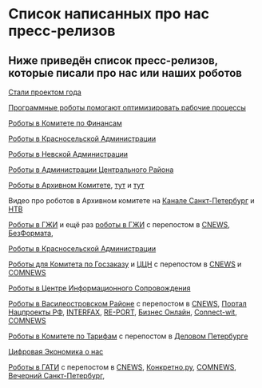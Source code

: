 # Список написанных про нас пресc-релизов
## Ниже приведён список пресс-релизов, которые писали про нас или наших роботов

[Стали проектом года](https://t.me/skaz_spb/1750) 

[Программные роботы помогают оптимизировать рабочие процессы](https://globalcio.ru/discussion/40480/)

[Роботы в Комитете по Финансам](https://www.gov.spb.ru/gov/admin/kazarin-sv/news/248333)

[Роботы в Красносельской Администрации](https://www.gov.spb.ru/gov/admin/kazarin-sv/news/261095)

[Роботы в Невской Администрации](https://www.gov.spb.ru/gov/admin/kazarin-sv/news/262627)

[Роботы в Администрации Центрального Района](https://www.gov.spb.ru/gov/admin/kazarin-sv/news/265093)

[Роботы в Архивном Комитете](https://www.gov.spb.ru/gov/admin/kazarin-sv/news/266519), [тут](https://t.me/skaz_spb/1621) и [тут](https://www.gov.spb.ru/gov/admin/kazarin-sv/news/271096) 

Видео про роботов в Архивном комитете на [Канале Санкт-Петербург](https://tvspb.ru/news/2023/12/16/v-peterburge-oczifrovku-plastinok-s-muzykoj-blokadnyh-let-osushhestvlyaet-robot) и [НТВ](https://www.ntv.ru/novosti/2805632)

[Роботы в ГЖИ](https://www.gov.spb.ru/gov/admin/kazarin-sv/news/268110) и ещё раз [роботы в ГЖИ](https://www.gov.spb.ru/gov/admin/kazarin-sv/news/284263/) с перепостом в [CNEWS](https://www.cnews.ru/news/line/2024-08-12_programmnyj_robot_pomogaet), [БезФормата](https://sanktpeterburg.bezformata.com/listnews/peterburge-programmniy-robot-pomogaet/135145635/), 

[Роботы в Красносельской Администрации](https://www.gov.spb.ru/gov/admin/kazarin-sv/news/270117)

[Роботы для Комитета по Госзаказу](https://www.gov.spb.ru/gov/admin/kazarin-sv/news/270843) и [ЦЦН](https://www.gov.spb.ru/gov/admin/kazarin-sv/news/278510/) c перепостом в [CNEWS](https://www.cnews.ru/news/line/2024-04-23_komitet_po_goszakazu_sankt-peterburga) и [COMNEWS](https://www.comnews.ru/content/232854/2024-04-23/2024-w17/1011/komitet-goszakazu-sankt-peterburga-robotiziroval-rabotu-zagruzkoy-dokumentov)

[Роботы в Центре Информационного Сопровождения](https://www.gov.spb.ru/gov/admin/kazarin-sv/news/272046)

[Роботы в Василеостровском Районе](https://www.gov.spb.ru/gov/admin/kazarin-sv/news/276320/) с перепостом в [CNEWS](https://www.cnews.ru/news/line/2024-03-20_administratsiya_vasileostrovskogo), [Портал Нацпроекты РФ](https://нацпроекты.рф/нового-программного-робота-тестирую/), [INTERFAX](https://www.interfax-russia.ru/northwest/cifrovoy-peterburg/robot-budet-proveryat-dohody-v-administracii-vasileostrovskogo-rayona-peterburga), [RE-PORT](https://re-port.ru/pressreleases/v_sankt-peterburge_testiruyut_novogo_programmnogo_robota/), [Бизнес Онлайн](https://bizon.ru/news/id/678796-v-sankt-peterburge-testiruyut-novogo-programmnogo-robota), [Connect-wit](https://www.connect-wit.ru/v-sankt-peterburge-testiruyut-novogo-programmnogo-robota.html), [COMNEWS](https://www.comnews.ru/content/232179/2024-03-20/2024-w12/1011/administraciya-vasileostrovskogo-rayona-sankt-peterburga-testiruet-novogo-programmnogo-robota)

[Роботы в Комитете по Тарифам](https://www.gov.spb.ru/gov/admin/kazarin-sv/news/278935/) с перепостом в [Деловом Петербурге](https://www.dp.ru/a/2024/05/03/smolnij-vnedril-robotov-v)

[Цифровая Экономика о нас](https://www.comnews.ru/digital-economy/content/232987/2024-05-02/2024-w18/1016/robot-sluzhbe-gosudarstva-opyt-peterburga)

[Роботы в ГАТИ](https://www.gov.spb.ru/gov/admin/kazarin-sv/news/283908/) с перепостом в [CNEWS](https://www.cnews.ru/news/line/2024-08-02_v_peterburge_programmnyj), [Конкретно.ру](https://konkretno.ru/sity_obshestvo/160858-robot-razgruzil-ot-rutinnyh-zadach-sotrudnikov-gati.html), [COMNEWS](https://www.comnews.ru/content/234596/2024-08-02/2024-w31/1011/robot-razgruzil-rutinnykh-zadach-sotrudnikov-gati#:~:text=В%20ГАТИ%20отмечают%2C%20что%20внедрённый,более%20сложных%20и%20ответственных%20задач.), [Вечерний Санкт-Петербург](https://vecherka-spb.ru/2024/08/02/robot-razgruzil-ot-rutinnikh-zadach-sotrudnikov-peterburgskoi-gosudarstvennoi-administrativnotekhnicheskoi-inspektsii), 
